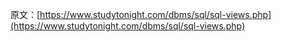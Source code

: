 原文：[https://www.studytonight.com/dbms/sql/sql-views.php](https://www.studytonight.com/dbms/sql/sql-views.php)
